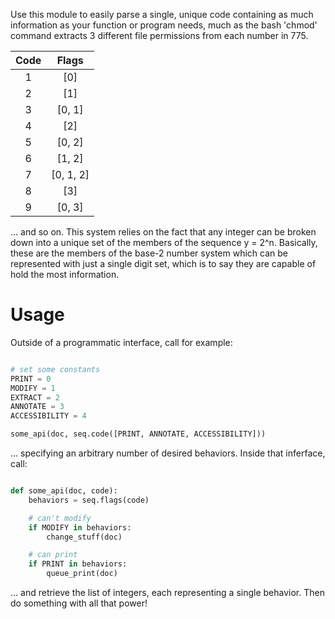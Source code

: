 Use this module to easily parse a single, unique 
code containing as much information as your 
function or program needs, much as the bash 
'chmod' command extracts 3 different file
permissions from each number in 775. 

|     Code      |   Flags     |
|:-------------:|:----------------:|
| 1             |      [0]         |
| 2             |   [1]            |
| 3             |  [0, 1]          |
| 4             |   [2]            |
| 5             |    [0, 2]        |
| 6             |    [1, 2]        |
| 7             |    [0, 1, 2]     |
| 8             |    [3]           |
| 9             |    [0, 3]        |

... and so on. This system relies on the fact that 
any integer can be broken down into a unique set of 
the members of the sequence y = 2^n. Basically, 
these are the members of the base-2 number system
which can be represented with just a single digit set,
which is to say they are capable of hold the most 
information.

Usage
=============

Outside of a programmatic interface, call for example:

```python

# set some constants
PRINT = 0
MODIFY = 1
EXTRACT = 2
ANNOTATE = 3
ACCESSIBILITY = 4

some_api(doc, seq.code([PRINT, ANNOTATE, ACCESSIBILITY]))

```

... specifying an arbitrary number of desired behaviors.
Inside that inferface, call:

```python

def some_api(doc, code):
    behaviors = seq.flags(code)

    # can't modify
    if MODIFY in behaviors:
        change_stuff(doc)

    # can print
    if PRINT in behaviors:
        queue_print(doc)

```

... and retrieve the list of integers, each representing
a single behavior. Then do something with all that power!

